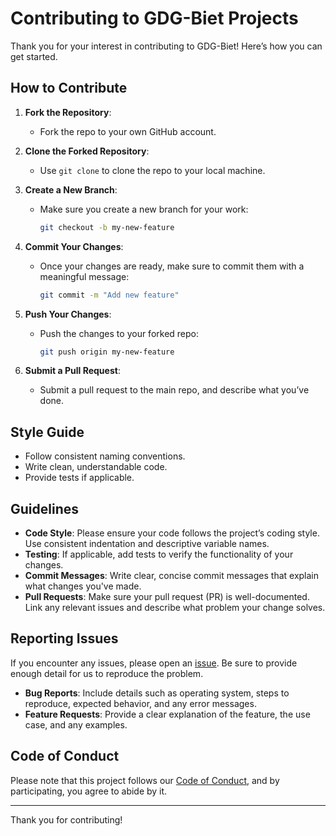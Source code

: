 # Contributing to GDG-Biet Projects

Thank you for your interest in contributing to GDG-Biet! Here’s how you can get started.

## How to Contribute

1. **Fork the Repository**:
   - Fork the repo to your own GitHub account.

2. **Clone the Forked Repository**:
   - Use `git clone` to clone the repo to your local machine.

3. **Create a New Branch**:
   - Make sure you create a new branch for your work:
     ```bash
     git checkout -b my-new-feature
     ```

4. **Commit Your Changes**:
   - Once your changes are ready, make sure to commit them with a meaningful message:
     ```bash
     git commit -m "Add new feature"
     ```

5. **Push Your Changes**:
   - Push the changes to your forked repo:
     ```bash
     git push origin my-new-feature
     ```

6. **Submit a Pull Request**:
   - Submit a pull request to the main repo, and describe what you’ve done.

## Style Guide

- Follow consistent naming conventions.
- Write clean, understandable code.
- Provide tests if applicable.

## Guidelines

- **Code Style**: Please ensure your code follows the project’s coding style. Use consistent indentation and descriptive variable names.
- **Testing**: If applicable, add tests to verify the functionality of your changes.
- **Commit Messages**: Write clear, concise commit messages that explain what changes you've made.
- **Pull Requests**: Make sure your pull request (PR) is well-documented. Link any relevant issues and describe what problem your change solves.

## Reporting Issues

If you encounter any issues, please open an [issue](https://github.com/GDG-Biet/.github/issues). Be sure to provide enough detail for us to reproduce the problem.

- **Bug Reports**: Include details such as operating system, steps to reproduce, expected behavior, and any error messages.
- **Feature Requests**: Provide a clear explanation of the feature, the use case, and any examples.

## Code of Conduct

Please note that this project follows our [Code of Conduct](./CODE_OF_CONDUCT.md), and by participating, you agree to abide by it.

---

Thank you for contributing!
